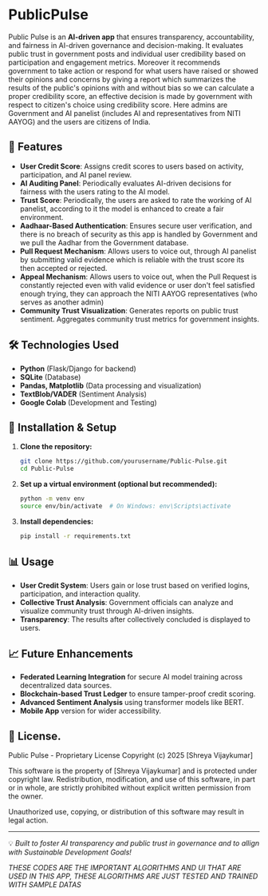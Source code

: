# PublicPulse

Public Pulse is an **AI-driven app** that ensures transparency, accountability, and fairness in AI-driven governance and decision-making. It evaluates public trust in government posts and individual user credibility based on participation and engagement metrics. Moreover it recommends government to take action or respond for what users have raised or showed their opinions and concerns by giving a report which summarizes the results of the public's opinions with and without bias so we can calculate a proper credibility score, an effective decision is made by government with respect to citizen's choice using credibility score. Here admins are Government and AI panelist (includes AI and representatives from NITI AAYOG) and the users are citizens of India.

## 📌 Features

- **User Credit Score**: Assigns credit scores to users based on activity, participation, and AI panel review.
- **AI Auditing Panel**: Periodically evaluates AI-driven decisions for fairness with the users rating to the AI model.
- **Trust Score**: Periodically, the users are asked to rate the working of AI panelist, according to it the model is enhanced to create a fair environment.
- **Aadhaar-Based Authentication**: Ensures secure user verification, and there is no breach of security as this app is handled by Government and we pull the Aadhar from the Government database.
- **Pull Request Mechanism**: Allows users to voice out, through AI panelist by submitting valid evidence which is reliable with the trust score its then accepted or rejected.
- **Appeal Mechanism**: Allows users to voice out, when the Pull Request is constantly rejected even with valid evidence or user don't feel satisfied enough trying, they can approach the NITI AAYOG representatives (who serves as another admin)
- **Community Trust Visualization**: Generates reports on public trust sentiment. Aggregates community trust metrics for government insights.

## 🛠️ Technologies Used

- **Python** (Flask/Django for backend)
- **SQLite** (Database)
- **Pandas, Matplotlib** (Data processing and visualization)
- **TextBlob/VADER** (Sentiment Analysis)
- **Google Colab** (Development and Testing)

## 🚀 Installation & Setup

1. **Clone the repository:**
   ```sh
   git clone https://github.com/yourusername/Public-Pulse.git
   cd Public-Pulse
   ```
2. **Set up a virtual environment (optional but recommended):**
   ```sh
   python -m venv env
   source env/bin/activate  # On Windows: env\Scripts\activate
   ```
3. **Install dependencies:**
   ```sh
   pip install -r requirements.txt
   ```

## 📊 Usage

- **User Credit System**: Users gain or lose trust based on verified logins, participation, and interaction quality.
- **Collective Trust Analysis**: Government officials can analyze and visualize community trust through AI-driven insights.
- **Transparency**: The results after collectively concluded is displayed to users.

## 📈 Future Enhancements

- **Federated Learning Integration** for secure AI model training across decentralized data sources.
- **Blockchain-based Trust Ledger** to ensure tamper-proof credit scoring.
- **Advanced Sentiment Analysis** using transformer models like BERT.
- **Mobile App** version for wider accessibility.
  

## 📜 License.

Public Pulse - Proprietary License
Copyright (c) 2025 [Shreya Vijaykumar]

This software is the property of [Shreya Vijaykumar] and is protected under copyright law.
Redistribution, modification, and use of this software, in part or in whole, are 
strictly prohibited without explicit written permission from the owner.

Unauthorized use, copying, or distribution of this software may result in legal action.


---

💡 *Built to foster AI transparency and public trust in governance and to allign with Sustainable Development Goals!*

*THESE CODES ARE THE IMPORTANT ALGORITHMS AND UI THAT ARE USED IN THIS APP, THESE ALGORITHMS ARE JUST TESTED AND TRAINED WITH SAMPLE DATAS*
